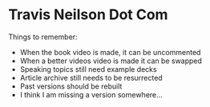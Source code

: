 # Travis Neilson Dot Com

Things to remember:

- When the book video is made, it can be uncommented
- When a better videos video is made it can be swapped
- Speaking topics still need example decks
- Article archive still needs to be resurrected
- Past versions should be rebuilt
- I think I am missing a version somewhere...
